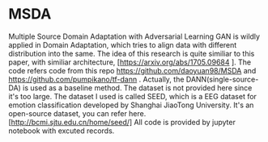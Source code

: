 # MSDA
Multiple Source Domain Adaptation with Adversarial Learning
GAN is wildly applied in Domain Adaptation, which tries to align data with different distribution into the same. The idea of this research is quite similiar to this paper, with similiar architecture, [https://arxiv.org/abs/1705.09684 ].
The code refers code from this repo https://github.com/daoyuan98/MSDA and https://github.com/pumpikano/tf-dann . Actually, the DANN(single-source-DA) is used as a baseline method.
The dataset is not provided here since it's too large. The dataset I used is called SEED, which is a EEG dataset for emotion classification developed by Shanghai JiaoTong University. It's an open-source dataset, you can refer here.[http://bcmi.sjtu.edu.cn/home/seed/]
All code is provided by jupyter notebook with excuted records.
